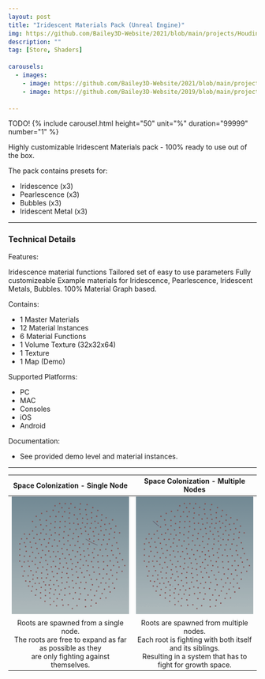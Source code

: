 ```yaml
---
layout: post
title: "Iridescent Materials Pack (Unreal Engine)"
img: https://github.com/Bailey3D-Website/2021/blob/main/projects/Houdini%20Roots/thumb.gif?raw=true
description: ""
tag: [Store, Shaders]

carousels:
  - images: 
    - image: https://github.com/Bailey3D-Website/2021/blob/main/projects/Houdini%20Roots/thumb.gif?raw=true
    - image: https://github.com/Bailey3D-Website/2019/blob/main/projects/Spline%20Tools/bailey-martin-a809f0-c0ef469af24a443a8553696429c38242-mv2.gif?raw=true

---
```

TODO!
{% include carousel.html height="50" unit="%" duration="99999" number="1" %}

Highly customizable Iridescent Materials pack - 100% ready to use out of the box.

The pack contains presets for:

- Iridescence (x3)
- Pearlescence (x3)
- Bubbles (x3)
- Iridescent Metal (x3)

---

### Technical Details<br>

Features:

Iridescence material functions
Tailored set of easy to use parameters
Fully customizeable
Example materials for Iridescence, Pearlescence, Iridescent Metals, Bubbles.
100% Material Graph based.


Contains:

- 1 Master Materials
- 12 Material Instances
- 6 Material Functions
- 1 Volume Texture (32x32x64)
- 1 Texture
- 1 Map (Demo)


Supported Platforms:

- PC
- MAC
- Consoles
- iOS
- Android


Documentation:

- See provided demo level and material instances.



---

|<b>Space Colonization - Single Node</b>|<b>Space Colonization - Multiple Nodes</b>|
| :---: | :---: |
|![Image](https://github.com/Bailey3D-Website/2021/blob/main/projects/Houdini%20Roots/space_colonisation_single.gif?raw=true)|![Image](https://github.com/Bailey3D-Website/2021/blob/main/projects/Houdini%20Roots/space_colonisation_multi.gif?raw=true)|
| Roots are spawned from a single node.<br> The roots are free to expand as far as possible as they<br>are only fighting against themselves. | Roots are spawned from multiple nodes.<br> Each root is fighting with both itself and its siblings.<br> Resulting in a system that has to fight for growth space. |